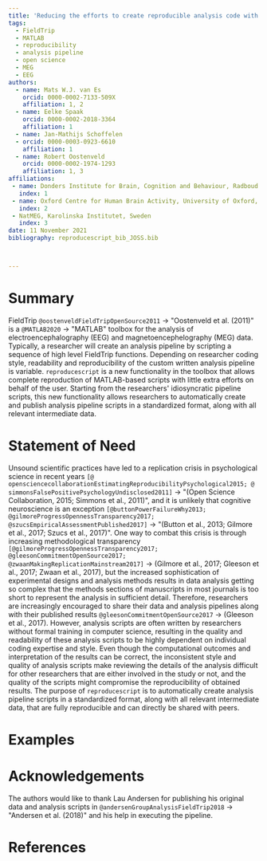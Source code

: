 ```yaml
---
title: 'Reducing the efforts to create reproducible analysis code with FieldTrip'
tags:
  - FieldTrip
  - MATLAB
  - reproducibility
  - analysis pipeline
  - open science
  - MEG
  - EEG
authors:
  - name: Mats W.J. van Es
    orcid: 0000-0002-7133-509X
    affiliation: 1, 2
  - name: Eelke Spaak
    orcid: 0000-0002-2018-3364
    affiliation: 1
  - name: Jan-Mathijs Schoffelen
  - orcid: 0000-0003-0923-6610
    affiliation: 1
  - name: Robert Oostenveld
    orcid: 0000-0002-1974-1293
    affiliation: 1, 3
affiliations:
 - name: Donders Institute for Brain, Cognition and Behaviour, Radboud University 	Nijmegen, The Netherlands
   index: 1
 - name: Oxford Centre for Human Brain Activity, University of Oxford, United Kingdom
   index: 2
 - NatMEG, Karolinska Institutet, Sweden
   index: 3
date: 11 November 2021
bibliography: reproducescript_bib_JOSS.bib



---
```


# Summary

FieldTrip `@oostenveldFieldTripOpenSource2011` -> "Oostenveld et al. (2011)" is a `@MATLAB2020` -> "MATLAB" toolbox for the analysis of electroencephalography (EEG) and magnetoencephelography (MEG) data. Typically, a researcher will create an analysis pipeline by scripting a sequence of high level FieldTrip functions. Depending on researcher coding style, readability and reproducibility of the custom written analysis pipeline is variable. `reproducescript` is a new functionality in the toolbox that allows complete reproduction of MATLAB-based scripts with little extra efforts on behalf of the user. Starting from the researchers' idiosyncratic pipeline scripts, this new functionality allows researchers to automatically create and publish analysis pipeline scripts in a standardized format, along with all relevant intermediate data.


# Statement of Need
Unsound scientific practices have led to a replication crisis in psychological science in recent years `[@ opensciencecollaborationEstimatingReproducibilityPsychological2015; @ simmonsFalsePositivePsychologyUndisclosed2011]` -> "(Open Science Collaboration, 2015; Simmons et al., 2011)", and it is unlikely that cognitive neuroscience is an exception `[@buttonPowerFailureWhy2013; @gilmoreProgressOpennessTransparency2017; @szucsEmpiricalAssessmentPublished2017]` -> "(Button et al., 2013; Gilmore et al., 2017; Szucs et al., 2017)". One way to combat this crisis is through increasing methodological transparency `[@gilmoreProgressOpennessTransparency2017; @gleesonCommitmentOpenSource2017; @zwaanMakingReplicationMainstream2017]` -> (Gilmore et al., 2017; Gleeson et al., 2017; Zwaan et al., 2017), but the increased sophistication of experimental designs and analysis methods results in data analysis getting so complex that the methods sections of manuscripts in most journals is too short to represent the analysis in sufficient detail. Therefore, researchers are increasingly encouraged to share their data and analysis pipelines along with their published results `@gleesonCommitmentOpenSource2017` -> (Gleeson et al., 2017). However, analysis scripts are often written by researchers without formal training in computer science, resulting in the quality and readability of these analysis scripts to be highly dependent on individual coding expertise and style. Even though the computational outcomes and interpretation of the results can be correct, the inconsistent style and quality of analysis scripts make reviewing the details of the analysis difficult for other researchers that are either involved in the study or not, and the quality of the scripts might compromise the reproducibility of obtained results. The purpose of `reproducescript` is to automatically create analysis pipeline scripts in a standardized format, along with all relevant intermediate data, that are fully reproducible and can directly be shared with peers.


# Examples



# Acknowledgements

The authors would like to thank Lau Andersen for publishing his original data and analysis scripts in `@andersenGroupAnalysisFieldTrip2018`  ->  "Andersen et al. (2018)" and his help in executing the pipeline.

# References

